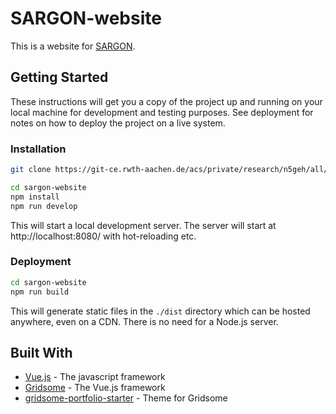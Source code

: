# SARGON-website

This is a website for [SARGON](https://).

## Getting Started

These instructions will get you a copy of the project up and running on your local machine for development and testing purposes. See deployment for notes on how to deploy the project on a live system.

### Installation

```sh
git clone https://git-ce.rwth-aachen.de/acs/private/research/n5geh/all/sargon-website.git
```
```sh
cd sargon-website
npm install
npm run develop
```
This will start a local development server. The server will start at http://localhost:8080/ with hot-reloading etc.

### Deployment

```sh
cd sargon-website
npm run build
```
This will generate static files in the `./dist` directory which can be hosted anywhere, even on a CDN. There is no need for a Node.js server.
 
## Built With
 
 * [Vue.js](https://vuejs.org/) - The javascript framework
 * [Gridsome](https://gridsome.org/) - The Vue.js framework
 * [gridsome-portfolio-starter](https://github.com/drehimself/gridsome-portfolio-starter) - Theme for Gridsome

